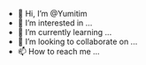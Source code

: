 - 👋 Hi, I’m @Yumitim
- 👀 I’m interested in ...
- 🌱 I’m currently learning ...
- 💞️ I’m looking to collaborate on ...
- 📫 How to reach me ...

<!---
Yumitim/Yumitim is a ✨ special ✨ repository because its `README.md` (this file) appears on your GitHub profile.
You can click the Preview link to take a look at your changes.
--->
